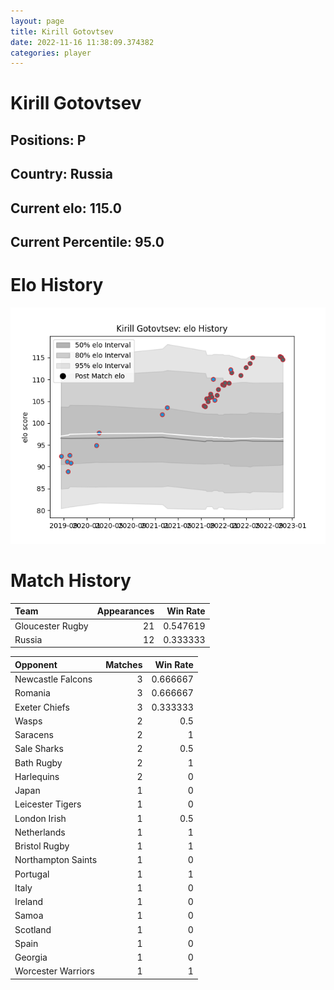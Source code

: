 ```yaml
---  
layout: page  
title: Kirill Gotovtsev  
date: 2022-11-16 11:38:09.374382  
categories: player  
---
```

# Kirill Gotovtsev

## Positions: P

## Country: Russia

## Current elo: 115.0

## Current Percentile: 95.0

# Elo History


![elo history](history_KirillGotovtsev.png)
# Match History


| Team             |   Appearances |   Win Rate |
|:-----------------|--------------:|-----------:|
| Gloucester Rugby |            21 |   0.547619 |
| Russia           |            12 |   0.333333 |

| Opponent           |   Matches |   Win Rate |
|:-------------------|----------:|-----------:|
| Newcastle Falcons  |         3 |   0.666667 |
| Romania            |         3 |   0.666667 |
| Exeter Chiefs      |         3 |   0.333333 |
| Wasps              |         2 |   0.5      |
| Saracens           |         2 |   1        |
| Sale Sharks        |         2 |   0.5      |
| Bath Rugby         |         2 |   1        |
| Harlequins         |         2 |   0        |
| Japan              |         1 |   0        |
| Leicester Tigers   |         1 |   0        |
| London Irish       |         1 |   0.5      |
| Netherlands        |         1 |   1        |
| Bristol Rugby      |         1 |   1        |
| Northampton Saints |         1 |   0        |
| Portugal           |         1 |   1        |
| Italy              |         1 |   0        |
| Ireland            |         1 |   0        |
| Samoa              |         1 |   0        |
| Scotland           |         1 |   0        |
| Spain              |         1 |   0        |
| Georgia            |         1 |   0        |
| Worcester Warriors |         1 |   1        |